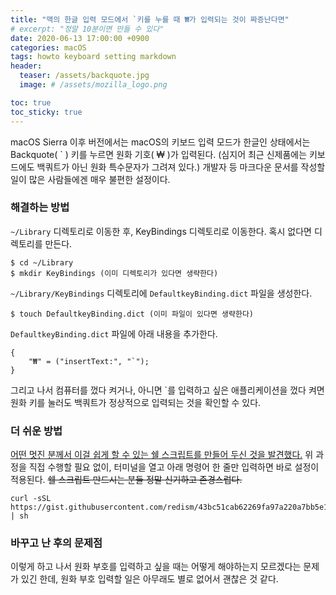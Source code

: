 ```yaml
---
title: "맥의 한글 입력 모드에서 `키를 누를 때 ₩가 입력되는 것이 짜증난다면"
# excerpt: "정말 10분이면 만들 수 있다"
date: 2020-06-13 17:00:00 +0900
categories: macOS
tags: howto keyboard setting markdown
header:
  teaser: /assets/backquote.jpg
  image: # /assets/mozilla_logo.png 

toc: true  
toc_sticky: true 
---
```


macOS Sierra 이후 버전에서는 macOS의 키보드 입력 모드가 한글인 상태에서는 Backquote( ` ) 키를 누르면 원화 기호( ₩ )가 입력된다. (심지어 최근 신제품에는 키보드에도 백쿼트가 아닌 원화 특수문자가 그려져 있다.) 개발자 등 마크다운 문서를 작성할 일이 많은 사람들에겐 매우 불편한 설정이다.

### 해결하는 방법
`~/Library` 디렉토리로 이동한 후, KeyBindings 디렉토리로 이동한다. 혹시 없다면 디렉토리를 만든다.

~~~shell
$ cd ~/Library
$ mkdir KeyBindings (이미 디렉토리가 있다면 생략한다)
~~~

`~/Library/KeyBindings` 디렉토리에 `DefaultkeyBinding.dict` 파일을 생성한다.

~~~shell
$ touch DefaultkeyBinding.dict (이미 파일이 있다면 생략한다)
~~~

`DefaultkeyBinding.dict` 파일에 아래 내용을 추가한다.

~~~shell
{
    "₩" = ("insertText:", "`");
}
~~~

그리고 나서 컴퓨터를 껐다 켜거나, 아니면 `를 입력하고 싶은 애플리케이션을 껐다 켜면 원화 키를 눌러도 백쿼트가 정상적으로 입력되는 것을 확인할 수 있다.

### 더 쉬운 방법
[어떤 멋진 분께서 이걸 쉽게 할 수 있는 쉘 스크립트를 만들어 두신 것을 발견했다.](https://gist.github.com/redism/43bc51cab62269fa97a220a7bb5e1103) 위 과정을 직접 수행할 필요 없이, 터미널을 열고 아래 명령어 한 줄만 입력하면 바로 설정이 적용된다. <del>쉘 스크립트 만드시는 분들 정말 신기하고 존경스럽다.</del>

~~~shell
curl -sSL https://gist.githubusercontent.com/redism/43bc51cab62269fa97a220a7bb5e1103/raw/0d55b37b60e0e0bd3d0d7f53995de0a722f9820c/kr_won_to_backquote.sh | sh
~~~

### 바꾸고 난 후의 문제점
이렇게 하고 나서 원화 부호를 입력하고 싶을 때는 어떻게 해야하는지 모르겠다는 문제가 있긴 한데, 원화 부호 입력할 일은 아무래도 별로 없어서 괜찮은 것 같다.